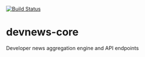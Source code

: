 [![Build Status](https://travis-ci.org/imjacobclark/devnews-core.svg)](https://travis-ci.org/imjacobclark/devnews-core)

# devnews-core
Developer news aggregation engine and API endpoints
